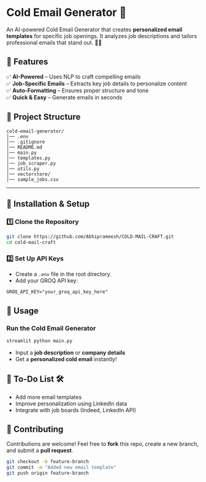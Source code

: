 # Cold Email Generator 🚀 

An AI-powered Cold Email Generator that creates **personalized email templates** for specific job openings. It analyzes job descriptions and tailors professional emails that stand out. 💼📩


## 🌟 Features  
✅ **AI-Powered** – Uses NLP to craft compelling emails  
✅ **Job-Specific Emails** – Extracts key job details to personalize content  
✅ **Auto-Formatting** – Ensures proper structure and tone  
✅ **Quick & Easy** – Generate emails in seconds  


## 📂 Project Structure  
```
cold-email-generator/
│── .env                  
│── .gitignore            
│── README.md             
│── main.py               
│── templates.py          
│── job_scraper.py        
│── utils.py              
│── vectorstore/          
│── sample_jobs.csv       
```

---

## 🚀 Installation & Setup  

### **1️⃣ Clone the Repository**
```bash
git clone https://github.com/Abhiprameesh/COLD-MAIL-CRAFT.git
cd cold-mail-craft
```


### **2️⃣ Set Up API Keys**  
- Create a `.env` file in the root directory.
- Add your GROQ API key:  
```env
GROQ_API_KEY="your_groq_api_key_here"
```


## 🎯 Usage  
### **Run the Cold Email Generator**
```bash
streamlit python main.py
```
- Input a **job description** or **company details**  
- Get a **personalized cold email** instantly!  



## 🎯 To-Do List 🛠  
- Add more email templates  
- Improve personalization using LinkedIn data  
- Integrate with job boards (Indeed, LinkedIn API)  


## 🤝 Contributing  
Contributions are welcome! Feel free to **fork** this repo, create a new branch, and submit a **pull request**.  

```bash
git checkout -b feature-branch
git commit -m "Added new email template"
git push origin feature-branch
```
